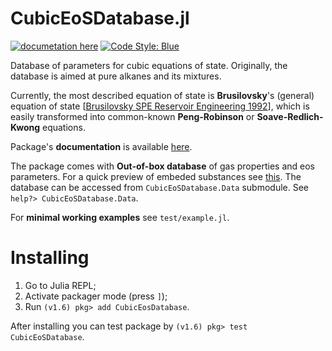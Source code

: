# CubicEoSDatabase.jl

<!--
old gitlab pipeline
[![pipeline status](https://gitlab.com/stepanzh/cubiceosdatabase.jl/badges/master/pipeline.svg)](https://gitlab.com/stepanzh/cubiceosdatabase.jl/-/commits/master) -->
[![documetation here](https://img.shields.io/badge/docs-latest-informational.svg)](https://stepanzh.github.io/CubicEoSDatabase.jl/)
[![Code Style: Blue](https://img.shields.io/badge/code%20style-blue-4495d1.svg)](https://github.com/invenia/BlueStyle)

Database of parameters for cubic equations of state. Originally, the database is aimed at pure alkanes and its mixtures.

Currently, the most described equation of state is **Brusilovsky**'s (general) equation of state [[Brusilovsky SPE Reservoir Engineering 1992](https://doi.org/10.2118/20180-PA)], which is easily transformed into common-known **Peng-Robinson** or **Soave-Redlich-Kwong** equations.

Package's **documentation** is available [here](https://stepanzh.github.io/CubicEoSDatabase.jl/).

The package comes with **Out-of-box database** of gas properties and eos parameters.
For a quick preview of embeded substances see [this](https://stepanzh.github.io/CubicEoSDatabase.jl/stable/outofboxdb/).
The database can be accessed from `CubicEoSDatabase.Data` submodule. See `help?> CubicEoSDatabase.Data`.

For **minimal working examples** see `test/example.jl`.

# Installing

1. Go to Julia REPL;
2. Activate packager mode (press `]`);
3. Run `(v1.6) pkg> add CubicEosDatabase`.

After installing you can test package by `(v1.6) pkg> test CubicEoSDatabase`.
